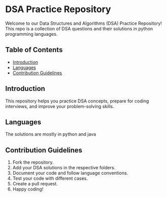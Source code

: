# DSA Practice Repository

Welcome to our Data Structures and Algorithms (DSA) Practice Repository! This repo is a collection of DSA questions and their solutions in python programming languages.

## Table of Contents

- [Introduction](#introduction)
- [Languages](#languages)
- [Contribution Guidelines](#contribution-guidelines)

## Introduction

This repository helps you practice DSA concepts, prepare for coding interviews, and improve your problem-solving skills.

## Languages

The solutions are mostly in python and java

## Contribution Guidelines

1. Fork the repository.
2. Add your DSA solutions in the respective folders.
3. Document your code and follow language conventions.
4. Test your code with different cases.
5. Create a pull request.
6. Happy coding!
